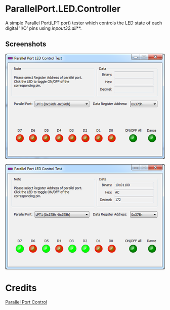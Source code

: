 # ParallelPort.LED.Controller

A simple Parallel Port(LPT port) tester which controls the LED state of each digital 'I/O' pins using _inpout32.dll_**.

## Screenshots
![ParallelPort](/screenshot.png "ParallelPort")

![ParallelPort](/screenshot2.png?raw=true "ParallelPort")

# Credits
[Parallel Port Control](https://sourceforge.net/projects/lptcontrol/?source=directory)

